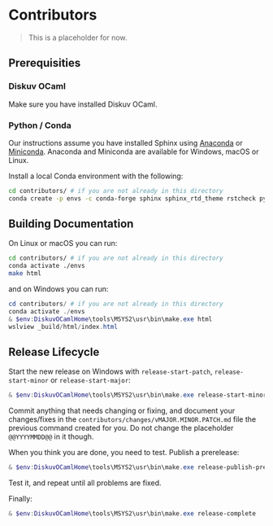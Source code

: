 # Contributors

> This is a placeholder for now.

## Prerequisities

### Diskuv OCaml

Make sure you have installed Diskuv OCaml.

### Python / Conda

Our instructions assume you have installed Sphinx using [Anaconda](https://www.anaconda.com/products/individual)
or [Miniconda](https://docs.conda.io/en/latest/miniconda.html). Anaconda and Miniconda
are available for Windows, macOS or Linux.

Install a local Conda environment with the following:

```bash
cd contributors/ # if you are not already in this directory
conda create -p envs -c conda-forge sphinx sphinx_rtd_theme rstcheck python-language-server bump2version docutils=0.16 python=3
```

## Building Documentation

On Linux or macOS you can run:

```bash
cd contributors/ # if you are not already in this directory
conda activate ./envs
make html
```

and on Windows you can run:

```powershell
cd contributors/ # if you are not already in this directory
conda activate ./envs
& $env:DiskuvOCamlHome\tools\MSYS2\usr\bin\make.exe html
wslview _build/html/index.html
```

## Release Lifecycle

Start the new release on Windows with `release-start-patch`, `release-start-minor`
or `release-start-major`:

```powershell
& $env:DiskuvOCamlHome\tools\MSYS2\usr\bin\make.exe release-start-minor
```

Commit anything that needs changing or fixing, and document your changes/fixes in
the `contributors/changes/vMAJOR.MINOR.PATCH.md` file the previous command created
for you. Do not change the placeholder `@@YYYYMMDD@@` in it though.

When you think you are done, you need to test. Publish a prerelease:

```powershell
& $env:DiskuvOCamlHome\tools\MSYS2\usr\bin\make.exe release-publish-prerelease
```

Test it, and repeat until all problems are fixed.

Finally:

```powershell
& $env:DiskuvOCamlHome\tools\MSYS2\usr\bin\make.exe release-complete
```
